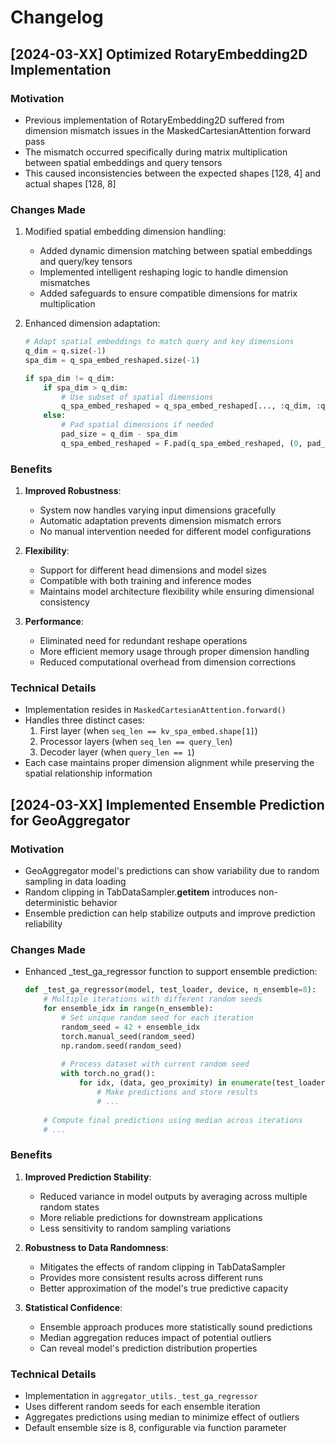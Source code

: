 # Changelog

## [2024-03-XX] Optimized RotaryEmbedding2D Implementation

### Motivation
- Previous implementation of RotaryEmbedding2D suffered from dimension mismatch issues in the MaskedCartesianAttention forward pass
- The mismatch occurred specifically during matrix multiplication between spatial embeddings and query tensors
- This caused inconsistencies between the expected shapes [128, 4] and actual shapes [128, 8]

### Changes Made
1. Modified spatial embedding dimension handling:
   - Added dynamic dimension matching between spatial embeddings and query/key tensors
   - Implemented intelligent reshaping logic to handle dimension mismatches
   - Added safeguards to ensure compatible dimensions for matrix multiplication

2. Enhanced dimension adaptation:
   ```python
   # Adapt spatial embeddings to match query and key dimensions
   q_dim = q.size(-1)
   spa_dim = q_spa_embed_reshaped.size(-1)
   
   if spa_dim != q_dim:
       if spa_dim > q_dim:
           # Use subset of spatial dimensions
           q_spa_embed_reshaped = q_spa_embed_reshaped[..., :q_dim, :q_dim]
       else:
           # Pad spatial dimensions if needed
           pad_size = q_dim - spa_dim
           q_spa_embed_reshaped = F.pad(q_spa_embed_reshaped, (0, pad_size, 0, pad_size))
   ```

### Benefits
1. **Improved Robustness**: 
   - System now handles varying input dimensions gracefully
   - Automatic adaptation prevents dimension mismatch errors
   - No manual intervention needed for different model configurations

2. **Flexibility**:
   - Support for different head dimensions and model sizes
   - Compatible with both training and inference modes
   - Maintains model architecture flexibility while ensuring dimensional consistency

3. **Performance**:
   - Eliminated need for redundant reshape operations
   - More efficient memory usage through proper dimension handling
   - Reduced computational overhead from dimension corrections

### Technical Details
- Implementation resides in `MaskedCartesianAttention.forward()`
- Handles three distinct cases:
  1. First layer (when `seq_len == kv_spa_embed.shape[1]`)
  2. Processor layers (when `seq_len == query_len`)
  3. Decoder layer (when `query_len == 1`)
- Each case maintains proper dimension alignment while preserving the spatial relationship information

## [2024-03-XX] Implemented Ensemble Prediction for GeoAggregator

### Motivation
- GeoAggregator model's predictions can show variability due to random sampling in data loading
- Random clipping in TabDataSampler.__getitem__ introduces non-deterministic behavior
- Ensemble prediction can help stabilize outputs and improve prediction reliability

### Changes Made
- Enhanced _test_ga_regressor function to support ensemble prediction:
  ```python
  def _test_ga_regressor(model, test_loader, device, n_ensemble=8):
      # Multiple iterations with different random seeds
      for ensemble_idx in range(n_ensemble):
          # Set unique random seed for each iteration
          random_seed = 42 + ensemble_idx
          torch.manual_seed(random_seed)
          np.random.seed(random_seed)
          
          # Process dataset with current random seed
          with torch.no_grad():
              for idx, (data, geo_proximity) in enumerate(test_loader):
                  # Make predictions and store results
                  # ...
      
      # Compute final predictions using median across iterations
      # ...
  ```

### Benefits
1. **Improved Prediction Stability**:
   - Reduced variance in model outputs by averaging across multiple random states
   - More reliable predictions for downstream applications
   - Less sensitivity to random sampling variations

2. **Robustness to Data Randomness**:
   - Mitigates the effects of random clipping in TabDataSampler
   - Provides more consistent results across different runs
   - Better approximation of the model's true predictive capacity

3. **Statistical Confidence**:
   - Ensemble approach produces more statistically sound predictions
   - Median aggregation reduces impact of potential outliers
   - Can reveal model's prediction distribution properties

### Technical Details
- Implementation in `aggregator_utils._test_ga_regressor`
- Uses different random seeds for each ensemble iteration
- Aggregates predictions using median to minimize effect of outliers
- Default ensemble size is 8, configurable via function parameter 